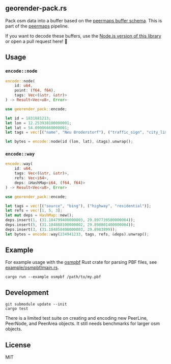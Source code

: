 ## georender-pack.rs

Pack osm data into a buffer based on the [peermaps buffer
schema](https://github.com/peermaps/docs/blob/master/bufferschema.md). This is part of the [peermaps](https://github.com/peermaps/) pipeline.

If you want to decode these buffers, use the [Node.js version of this library](https://github.com/peermaps/georender-pack) or open a pull request here! :tada:


## Usage

### `encode::node`

```rs
encode::node(
    id: u64, 
    point: (f64, f64), 
    tags: Vec<(&str, &str)>
) -> Result<Vec<u8>, Error> 
```

```rs
use georender_pack::encode;

let id = 1831881213;
let lon = 12.253938100000001;
let lat = 54.09006660000001;
let tags = vec![("name", "Neu Broderstorf"), ("traffic_sign", "city_limit")];

let bytes = encode::node(id (lon, lat), &tags).unwrap();
```


### `encode::way`

```rs
encode::way(
    id: u64, 
    tags: Vec<(&str, &str)>,
    refs: Vec<i64>,
    deps: &HashMap<i64, (f64, f64)>
) -> Result<Vec<u8>, Error> 
```

```rs
use georender_pack::encode;

let tags = vec![("source", "bing"), ("highway", "residential")];
let refs = vec![1, 5, 3];
let mut deps = HashMap::new();
deps.insert(1, (31.184799400000003, 29.897739500000004));
deps.insert(5, (31.184888100000002, 29.898801400000004));
deps.insert(3, (31.184858400000003, 29.8983899));
let bytes = encode::way(234941233, tags, refs, &deps).unwrap();
```

## Example

For example usage with the [osmpbf](https://crates.io/crates/osmpbf) Rust crate for parsing PBF files, see
[example/osmpbf/main.rs](example/osmpbf/main.rs).


```
cargo run --example osmpbf /path/to/my.pbf
```

## Development

```
git submodule update --init
cargo test
```

There is a limited test suite on creating and encoding new PeerLine, PeerNode,
and PeerArea objects. It still needs benchmarks for larger osm objects.

## License

MIT

